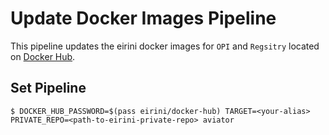 # Update Docker Images Pipeline

This pipeline updates the eirini docker images for `OPI` and `Regsitry` located on [Docker Hub](https://hub.docker.com/r/eirini/).

## Set Pipeline

`$ DOCKER_HUB_PASSWORD=$(pass eirini/docker-hub) TARGET=<your-alias> PRIVATE_REPO=<path-to-eirini-private-repo> aviator`
